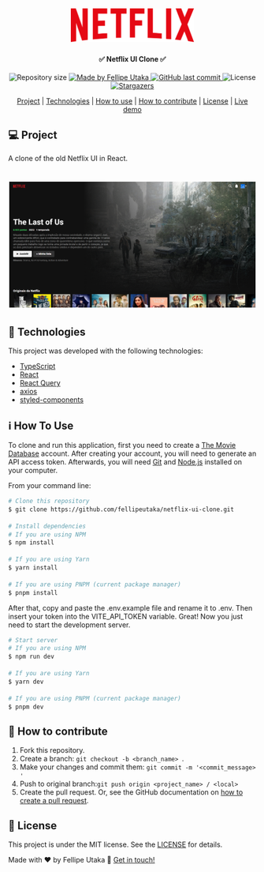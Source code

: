<h1 align="center">
  <img
    alt="Netflix logo"
    src=".github/netflix.svg"
    width="250px"
  />
</h1>

<h4 align="center">✅ Netflix UI Clone ✅</h4>
<p align="center">
  <img
    alt="Repository size"
    src="https://img.shields.io/github/repo-size/fellipeutaka/netflix-ui-clone"
  />
  <a href="https://www.linkedin.com/in/fellipeutaka/">
    <img
      alt="Made by Fellipe Utaka"
      src="https://img.shields.io/badge/made%20by-Fellipe%20Utaka-%2304D361"
    />
  </a>
  <a href="https://github.com/fellipeutaka/netflix-ui-clone/commits/master">
    <img
      alt="GitHub last commit"
      src="https://img.shields.io/github/last-commit/fellipeutaka/netflix-ui-clone"
    />
  </a>
  <img
    alt="License"
    src="https://img.shields.io/badge/license-MIT-brightgreen"
  />
  <a href="https://github.com/fellipeutaka/netflix-ui-clone/stargazers">
    <img
      alt="Stargazers"
      src="https://img.shields.io/github/stars/fellipeutaka/netflix-ui-clone?style=social"
    />
  </a>
</p>

<p align="center">
  <a href="#-project">Project</a> |
  <a href="#-technologies">Technologies</a> |
  <a href="#ℹ%EF%B8%8F-how-to-use">How to use</a> |
  <a href="#-how-to-contribute">How to contribute</a> |
  <a href="#-license">License</a> |
  <a href="https://netflix-clone-fellipeutaka.vercel.app/">Live demo</a>
</p>

## 💻 Project

A clone of the old Netflix UI in React.

<h1 align="center">
  <img alt="Preview" src=".github/preview.png" width="500px" />
</h1>

## 🚀 Technologies

This project was developed with the following technologies:

- [TypeScript][ts]
- [React][react]
- [React Query][react-query]
- [axios][axios]
- [styled-components][styled-components]

## ℹ️ How To Use

To clone and run this application, first you need to create a [The Movie Database](https://www.themoviedb.org/) account. After creating your account, you will need to generate an API access token. Afterwards, you will need [Git][git] and [Node.js][node] installed on your computer.

From your command line:

```bash
# Clone this repository
$ git clone https://github.com/fellipeutaka/netflix-ui-clone.git

# Install dependencies
# If you are using NPM
$ npm install

# If you are using Yarn
$ yarn install

# If you are using PNPM (current package manager)
$ pnpm install
```

After that, copy and paste the .env.example file and rename it to .env.
Then insert your token into the VITE_API_TOKEN variable. Great! Now you just need to start the development server.

```bash
# Start server
# If you are using NPM
$ npm run dev

# If you are using Yarn
$ yarn dev

# If you are using PNPM (current package manager)
$ pnpm dev
```

## 🤔 How to contribute

1. Fork this repository.
2. Create a branch: `git checkout -b <branch_name> `.
3. Make your changes and commit them: `git commit -m '<commit_message> '`
4. Push to original branch:`git push origin <project_name> / <local>`
5. Create the pull request. Or, see the GitHub documentation on [how to create a pull request][pr].

## 📝 License

This project is under the MIT license. See the [LICENSE](https://github.com/fellipeutaka/netflix-ui-clone/blob/master/LICENSE.md) for details.

Made with ♥ by Fellipe Utaka 👋 [Get in touch!](https://www.linkedin.com/in/fellipeutaka/)

[pr]: https://help.github.com/en/github/collaborating-with-issues-and-pull-requests/creating-a-pull-request
[git]: https://git-scm.com
[node]: https://nodejs.org/
[ts]: https://www.typescriptlang.org/
[react]: https://reactjs.org
[react-query]: https://tanstack.com/query/latest
[axios]: https://axios-http.com/
[styled-components]: https://styled-components.com/
